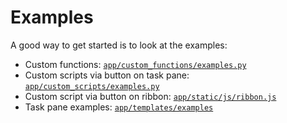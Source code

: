 # Examples

A good way to get started is to look at the examples:

- Custom functions: [`app/custom_functions/examples.py`](https://github.com/xlwings/xlwings-server/blob/main/app/custom_functions/examples.py)
- Custom scripts via button on task pane: [`app/custom_scripts/examples.py`](https://github.com/xlwings/xlwings-server/blob/main/app/custom_scripts/examples.py)
- Custom script via button on ribbon: [`app/static/js/ribbon.js`](https://github.com/xlwings/xlwings-server/blob/main/app/static/js/ribbon.js)
- Task pane examples: [`app/templates/examples`](https://github.com/xlwings/xlwings-server/tree/main/app/templates/examples)
